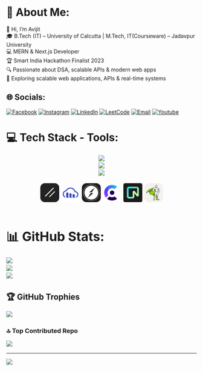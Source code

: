 # 💫 About Me:
👋 Hi, I’m Avijit<br>
🎓 B.Tech (IT) – University of Calcutta | M.Tech, IT(Courseware) – Jadavpur University<br>
💻 MERN & Next.js Developer<br> 🏆 Smart India Hackathon Finalist 2023<br>🔍 Passionate about DSA, scalable APIs & modern web apps<br>
🚀 Exploring scalable web applications, APIs & real-time systems

## 🌐 Socials:

[![Facebook](https://img.shields.io/badge/Facebook-%231877F2.svg?logo=Facebook&logoColor=white)](https://www.facebook.com/avijit.hira.332/) [![Instagram](https://img.shields.io/badge/Instagram-%23E4405F.svg?logo=Instagram&logoColor=white)](https://www.instagram.com/avijit.hira.332) [![LinkedIn](https://img.shields.io/badge/LinkedIn-%230077B5.svg?logo=linkedin&logoColor=white)](https://www.linkedin.com/in/avijit-hira-819a99258/) [![LeetCode](https://img.shields.io/badge/LeetCode-%23FFA116.svg?logo=LeetCode&logoColor=white)](https://leetcode.com/Avijit_Hira/) [![Email](https://img.shields.io/badge/Email-%23D14836.svg?logo=Gmail&logoColor=white)](mailto:avijithira55@gmail.com) [![Youtube](https://img.shields.io/badge/Youtube-%23E4405F.svg?logo=Youtube&logoColor=white)](https://www.youtube.com/@DevWaveDiaries)

# 💻 Tech Stack - Tools:

<div align="center">
    <img src="https://skillicons.dev/icons?i=react,mongodb,nodejs,expressjs,html,css,javascript,c" /><br>
    <img src="https://skillicons.dev/icons?i=cpp,python,bootstrap,tailwindcss,firebase,nextjs,typescript" /><br>
    <img src="https://skillicons.dev/icons?i=vscode,git,github,redux,figma,prisma" /><br>
</div><br>

<div style="font-size: larger;">

<div align="center" style="display: flex; gap: 5px; justify-content: center;">

<img src="./images/shadcnui.png" height="50" alt="JWT logo" />

<img src="./images/cloudinary.png" height="50" alt="JWT logo" />

<img src="./images/socketio.png" height="50" alt="JWT logo" />

<img src="./images/clerk.png" height="50" alt="socketio logo" />

<img src="./images/neondb.png" height="50" alt="socketio logo" />

<img src="./images/gsap.png" height="50" alt="socketio logo" />
</div><br>


# 📊 GitHub Stats:
![](https://github-readme-stats.vercel.app/api?username=Avijit200318&theme=dark&hide_border=false&include_all_commits=false&count_private=true)<br/>
![](https://github-readme-streak-stats.herokuapp.com/?user=Avijit200318&theme=dark&hide_border=false)<br/>
![](https://github-readme-stats.vercel.app/api/top-langs/?username=Avijit200318&theme=dark&hide_border=false&include_all_commits=false&count_private=true&layout=compact)
</div>

## 🏆 GitHub Trophies
![](https://github-profile-trophy.vercel.app/?username=Avijit200318&theme=radical&no-frame=false&no-bg=true&margin-w=4)

### 🔝 Top Contributed Repo
![](https://github-contributor-stats.vercel.app/api?username=Avijit200318&limit=5&theme=dark&combine_all_yearly_contributions=true)

---
[![](https://visitcount.itsvg.in/api?id=Avijit200318&icon=0&color=0)](https://visitcount.itsvg.in)
